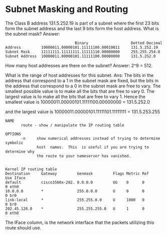 # Subnet Masking and Routing

The Class B address 131.5.252.19 is part of a subnet where the first 23 bits form the subnet address and the last 9 bits form the host address. What is the subnet mask? Answer:
```
  							   Binary 					Dotted Decimal
Address 		10000011.00000101.11111100.00010011 	131.5.252.19
Subnet Mask 	11111111.11111111.11111110.00000000 	255.255.254.0
Subnet Address 	10000011.00000101.11111100.00000000 	131.5.252.0
```
How many host addresses are there on the subnet? Answer: 2^9 = 512.

What is the range of host addresses for this subnet. Ans: The bits in the address that correspond to a 1 in the subnet mask are fixed, but the bits in the address that correspond to a 0 in the subnet mask are free to vary. The smallest possible value is to make all the bits that are free to vary 0. The largest value is to make all the bits that are free to vary 1. Hence the smallest value is 10000011.00000101.11111100.00000000 = 131.5.252.0

and the largest value is 10000011.00000101.11111101.11111111 = 131.5.253.255

```
NAME
       route - show / manipulate the IP routing table

OPTIONS
       -n     show numerical addresses instead of trying to determine symbolic
              host  names.  This  is useful if you are trying to determine why
              the route to your nameserver has vanished.


Kernel IP routing table
Destination     Gateway         Genmask         Flags Metric Ref    Use Iface
default         cisco3560x-202. 0.0.0.0         UG    0      0        0 eth0
10.0.0.0        *               255.0.0.0       U     0      0        0 br0
link-local      *               255.255.0.0     U     1000   0        0 br0
202.45.128.0    *               255.255.255.0   U     1      0        0 eth0
```
The IFace column, is the network interface that the packets utilizing this route should use.